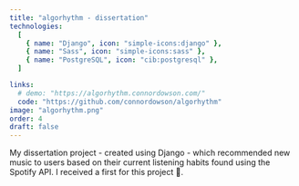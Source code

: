 ```yaml
---
title: "algorhythm - dissertation"
technologies:
  [
    { name: "Django", icon: "simple-icons:django" },
    { name: "Sass", icon: "simple-icons:sass" },
    { name: "PostgreSQL", icon: "cib:postgresql" },
  ]

links:
  # demo: "https://algorhythm.connordowson.com/"
  code: "https://github.com/connordowson/algorhythm"
image: "algorhythm.png"
order: 4
draft: false
---
```


My dissertation project - created using Django - which recommended new music to users based on their current listening habits found using the Spotify API. I received a first for this project 🥇.
